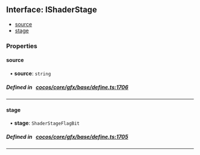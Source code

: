 ## Interface: IShaderStage

- [source](#source)
- [stage](#stage)

### Properties

#### source

<div style="margin-left: 10px;">


• **source**: ``string``

</div>


##### Defined in &nbsp;   [cocos/core/gfx/base/define.ts:1706](https://github.com/cocos-creator/engine/blob/c7bf6b8a9/cocos/core/gfx/base/define.ts#L1706)&nbsp;

___
#### stage

<div style="margin-left: 10px;">


• **stage**: ``ShaderStageFlagBit``

</div>


##### Defined in &nbsp;   [cocos/core/gfx/base/define.ts:1705](https://github.com/cocos-creator/engine/blob/c7bf6b8a9/cocos/core/gfx/base/define.ts#L1705)&nbsp;

___
